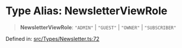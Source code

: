 # Type Alias: NewsletterViewRole

> **NewsletterViewRole**: `"ADMIN"` \| `"GUEST"` \| `"OWNER"` \| `"SUBSCRIBER"`

Defined in: [src/Types/Newsletter.ts:72](https://github.com/Fokusdotid/bail/blob/043003e0dc220c8f52aef36f90c7026f3a192427/src/Types/Newsletter.ts#L72)

